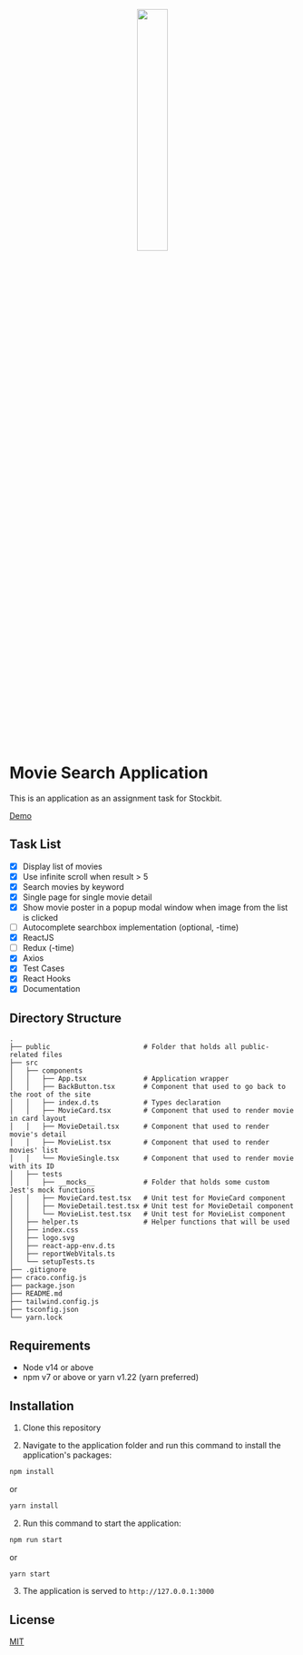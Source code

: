 <p align="center" width="100%">
    <img width="33%" src="https://user-images.githubusercontent.com/22543134/137140015-70814627-c53c-4a33-9b02-5a97a658e619.png">
</p>

# Movie Search Application

This is an application as an assignment task for Stockbit.

[Demo](https://sb-movie-list.vercel.app/)

## Task List

- [x] Display list of movies
- [x] Use infinite scroll when result > 5
- [x] Search movies by keyword
- [x] Single page for single movie detail
- [x] Show movie poster in a popup modal window when image from the list is clicked
- [ ] Autocomplete searchbox implementation (optional, -time)
- [x] ReactJS
- [ ] Redux (-time)
- [x] Axios
- [x] Test Cases
- [x] React Hooks
- [x] Documentation

## Directory Structure

    .
    ├── public                       # Folder that holds all public-related files
    ├── src
    │   ├── components
    │   │   ├── App.tsx              # Application wrapper
    │   │   ├── BackButton.tsx       # Component that used to go back to the root of the site
    │   │   ├── index.d.ts           # Types declaration
    │   │   ├── MovieCard.tsx        # Component that used to render movie in card layout
    │   │   ├── MovieDetail.tsx      # Component that used to render movie's detail
    │   │   ├── MovieList.tsx        # Component that used to render movies' list
    │   │   └── MovieSingle.tsx      # Component that used to render movie with its ID
    │   ├── tests
    │   │   ├── __mocks__            # Folder that holds some custom Jest's mock functions
    │   │   ├── MovieCard.test.tsx   # Unit test for MovieCard component
    │   │   ├── MovieDetail.test.tsx # Unit test for MovieDetail component
    │   │   └── MovieList.test.tsx   # Unit test for MovieList component
    │   ├── helper.ts                # Helper functions that will be used
    │   ├── index.css
    │   ├── logo.svg
    │   ├── react-app-env.d.ts
    │   ├── reportWebVitals.ts
    │   └── setupTests.ts
    ├── .gitignore
    ├── craco.config.js
    ├── package.json
    ├── README.md
    ├── tailwind.config.js
    ├── tsconfig.json
    └── yarn.lock

## Requirements

- Node v14 or above
- npm v7 or above or yarn v1.22 (yarn preferred)

## Installation

1. Clone this repository

2. Navigate to the application folder and run this command to install the application's packages:

```bash
npm install
```

or

```bash
yarn install
```

2. Run this command to start the application:

```bash
npm run start
```

or

```bash
yarn start
```

3. The application is served to `http://127.0.0.1:3000`

## License

[MIT](https://choosealicense.com/licenses/mit/)
